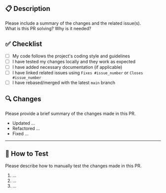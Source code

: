 
## 📋 Description

Please include a summary of the changes and the related issue(s).  
What is this PR solving? Why is it needed?

## ✅ Checklist

- [ ] My code follows the project's coding style and guidelines
- [ ] I have tested my changes locally and they work as expected
- [ ] I have added necessary documentation (if applicable)
- [ ] I have linked related issues using `Fixes #issue_number` or `Closes #issue_number`
- [ ] I have rebased/merged with the latest `main` branch

## 🔍 Changes

Please provide a brief summary of the changes made in this PR.

- Updated ...
- Refactored ...
- Fixed ...

---

## 🧪 How to Test

Please describe how to manually test the changes made in this PR.

1. ...
2. ...
3. ...
